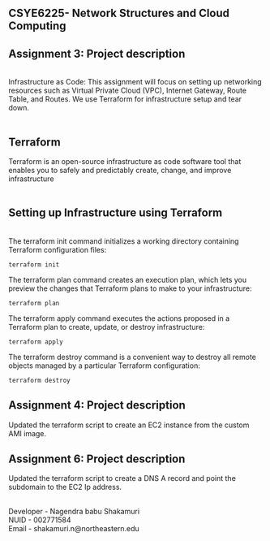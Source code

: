 ## CSYE6225- Network Structures and Cloud Computing

## Assignment 3: Project description 

<br>Infrastructure as Code: This assignment will focus on setting up networking resources such as Virtual Private Cloud (VPC), Internet Gateway, Route Table, and Routes. We use Terraform for infrastructure setup and tear down. <br><br>

## Terraform
Terraform is an open-source infrastructure as code software tool that enables you to safely and predictably create, change, and improve infrastructure <br><br>

## Setting up Infrastructure using Terraform 
 
<br> The terraform init command initializes a working directory containing Terraform configuration files:
```
terraform init
```

The terraform plan command creates an execution plan, which lets you preview the changes that Terraform plans to make to your infrastructure:
```
terraform plan
```

The terraform apply command executes the actions proposed in a Terraform plan to create, update, or destroy infrastructure:
```
terraform apply
```

The terraform destroy command is a convenient way to destroy all remote objects managed by a particular Terraform configuration:
```
terraform destroy
```

## Assignment 4: Project description 
Updated the terraform script to create an EC2 instance from the custom AMI image.

## Assignment 6: Project description 
Updated the terraform script to create a DNS A record and point the subdomain to the EC2 Ip address.

<br>
Developer - Nagendra babu Shakamuri <br>
NUID - 002771584 </br>
Email - shakamuri.n@northeastern.edu

